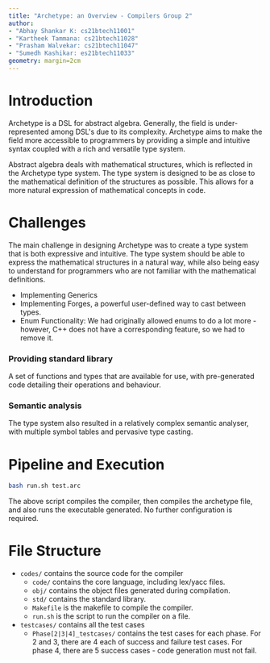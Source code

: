 ```yaml
---
title: "Archetype: an Overview - Compilers Group 2"
author:
- "Abhay Shankar K: cs21btech11001"
- "Kartheek Tammana: cs21btech11028"
- "Prasham Walvekar: cs21btech11047"
- "Sumedh Kashikar: es21btech11033"
geometry: margin=2cm
---
```


# Introduction

Archetype is a DSL for abstract algebra. Generally, the field is under-represented among DSL's due to its complexity. Archetype aims to make the field more accessible to programmers by providing a simple and intuitive syntax coupled with a rich and versatile type system.

Abstract algebra deals with mathematical structures, which is reflected in the Archetype type system. The type system is designed to be as close to the mathematical definition of the structures as possible. This allows for a more natural expression of mathematical concepts in code.

# Challenges

The main challenge in designing Archetype was to create a type system that is both expressive and intuitive. The type system should be able to express the mathematical structures in a natural way, while also being easy to understand for programmers who are not familiar with the mathematical definitions.

- Implementing Generics
- Implementing Forges, a powerful user-defined way to cast between types.
- Enum Functionality: We had originally allowed enums to do a lot more - however, C++ does not have a corresponding feature, so we had to remove it.


### Providing standard library

A set of functions and types that are available for use, with pre-generated code detailing their operations and behaviour.


### Semantic analysis 

The type system also resulted in a relatively complex semantic analyser, with multiple symbol tables and pervasive type casting.

# Pipeline and Execution
    
```bash
bash run.sh test.arc
```

The above script compiles the compiler, then compiles the archetype file, and also runs the executable generated. No further configuration is required.

# File Structure

- `codes/` contains the source code for the compiler
  - `code/` contains the core language, including lex/yacc files.
  - `obj/` contains the object files generated during compilation.
  - `std/` contains the standard library.
  - `Makefile` is the makefile to compile the compiler.
  - `run.sh` is the script to run the compiler on a file.
- `testcases/` contains all the test cases
  - `Phase[2|3|4]_testcases/` contains the test cases for each phase. For 2 and 3, there are 4 each of success and failure test cases. For phase 4, there are 5 success cases - code generation must not fail.